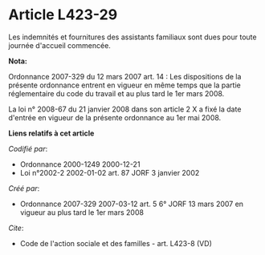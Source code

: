 # Article L423-29

Les indemnités et fournitures des assistants familiaux sont dues pour toute journée d'accueil commencée.

**Nota:**

Ordonnance 2007-329 du 12 mars 2007 art. 14 : Les dispositions de la présente ordonnance entrent en vigueur en même temps que
la partie réglementaire du code du travail et au plus tard le 1er mars 2008. 

La loi n° 2008-67 du 21 janvier 2008 dans son article 2 X a fixé la date d'entrée en vigueur de la présente ordonnance au 1er
mai 2008.

**Liens relatifs à cet article**

_Codifié par_:

  - Ordonnance 2000-1249 2000-12-21
  - Loi n°2002-2 2002-01-02 art. 87 JORF 3 janvier 2002

_Créé par_:

  - Ordonnance 2007-329 2007-03-12 art. 5 6° JORF 13 mars 2007 en vigueur au plus tard le 1er mars 2008

_Cite_:

  - Code de l'action sociale et des familles - art. L423-8 (VD)
